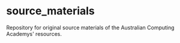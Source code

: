 # source_materials

Repository for original source materials of the Australian Computing Academys' resources.
